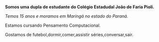 <p><b>Somos uma dupla de estudante do Colégio Estadudal João de Faria Pioli.</p></b>
<p><i>Temos 15 anos e moramos em Maringá no estado do Paraná.</p></i> 
<p>Estamos cursando Pensamento Computacional.</p>
<p>Gostamos de futebol,dormir,comer,assistir séries,conversar,sair.</p>
